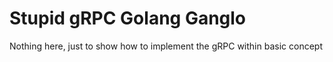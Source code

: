 <h1>Stupid gRPC Golang Ganglo</h1>
<p>Nothing here, just to show how to implement the gRPC within basic concept</p>